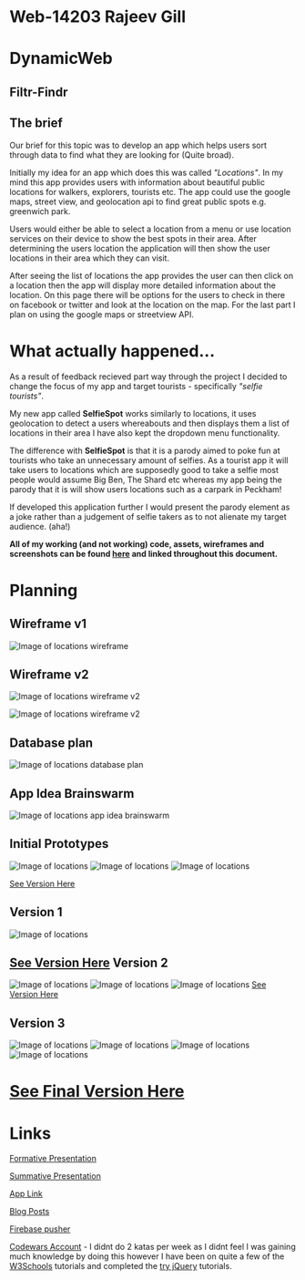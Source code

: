 Web-14203 Rajeev Gill
===
DynamicWeb
===
Filtr-Findr
-
The brief
-
Our brief for this topic was to develop an app which helps users sort through data to find what they are looking for (Quite broad).

Initially my idea for an app which does this was called *"Locations"*. In my mind this app provides users with information about beautiful public locations for walkers, explorers, tourists etc. The app could use the google maps, street view, and geolocation api to find great public spots e.g. greenwich park. 

Users would either be able to select a location from a menu or use location services on their device to show the best spots in their area. After determining the users location the application will then show the user locations in their area which they can visit. 

After seeing the list of locations the app provides the user can then click on a location then the app will display more detailed information about the location. On this page there will be options for the users to check in there on facebook or twitter and look at the location on the map. For the last part I plan on using the google maps or streetview API. 

What actually happened...
=
As a result of feedback recieved part way through the project I decided to change the focus of my app and target tourists - specifically *"selfie tourists"*. 

My new app called **SelfieSpot** works similarly to locations, it uses geolocation to detect a users whereabouts and then displays them a list of locations in their area I have also kept the dropdown menu functionality. 

The difference with **SelfieSpot** is that it is a parody aimed to poke fun at tourists who take an unnecessary amount of selfies. As a tourist app it will take users to locations which are supposedly good to take a selfie most people would assume Big Ben, The Shard etc whereas my app being the parody that it is will show users locations such as a carpark in Peckham!

If developed this application further I would present the parody element as a joke rather than a judgement of selfie takers as to not alienate my target audience. (aha!)

**All of my working (and not working) code, assets, wireframes and screenshots can be found [here](https://github.com/RajeevG96/WEB14203-Rajeev-Gill) and linked throughout this document.**


**Planning**
=
Wireframe v1
------------

![Image of locations wireframe](https://github.com/RajeevG96/WEB14203-Rajeev-Gill/blob/master/Wireframe.jpg?raw=true "Wireframe")

Wireframe v2
------------

![Image of locations wireframe v2](https://github.com/RajeevG96/WEB14203-Rajeev-Gill/blob/master/wireframe1.jpg?raw=true "Wireframe")

![Image of locations wireframe v2](https://github.com/RajeevG96/WEB14203-Rajeev-Gill/blob/master/wireframe22.jpg?raw=true "Wireframe")



Database plan
------------

![Image of locations database plan](https://github.com/RajeevG96/WEB14203-Rajeev-Gill/blob/master/databases.jpg?raw=true "Database")

App Idea Brainswarm
------------

![Image of locations app idea brainswarm](https://github.com/RajeevG96/WEB14203-Rajeev-Gill/blob/master/planning.jpg?raw=true "Brainswarm")

Initial Prototypes
---

![Image of locations](https://github.com/RajeevG96/WEB14203-Rajeev-Gill/blob/master/2.png?raw=true "1st Draft")
![Image of locations](https://github.com/RajeevG96/WEB14203-Rajeev-Gill/blob/master/2.2.png?raw=true "1st Draft")
![Image of locations](https://github.com/RajeevG96/WEB14203-Rajeev-Gill/blob/master/2.3.png?raw=true "1st Draft")


[See Version Here](https://github.com/RajeevG96/WEB14203-Rajeev-Gill/tree/master/Filtr%20findr%20app%20v0.1 "Title")

Version 1
---
![Image of locations](v1.png "2nd Draft")

[See Version Here](https://github.com/RajeevG96/WEB14203-Rajeev-Gill/tree/master/Filtr%20Findr%20app%20v0.2 "Title")
Version 2
---
![Image of locations](https://github.com/RajeevG96/WEB14203-Rajeev-Gill/blob/master/v2.png?raw=true "3rd Draft")
![Image of locations](https://github.com/RajeevG96/WEB14203-Rajeev-Gill/blob/master/v2.2.png?raw=true "3rd Draft")
![Image of locations](https://github.com/RajeevG96/WEB14203-Rajeev-Gill/blob/master/v2.3.png?raw=true "3rd Draft")
[See Version Here](https://github.com/RajeevG96/WEB14203-Rajeev-Gill/tree/master/filtr-findr%20app%20v2 "Title")

Version 3
---
![Image of locations](https://github.com/RajeevG96/WEB14203-Rajeev-Gill/blob/master/v3.png?raw=true "4th Draft")
![Image of locations](https://github.com/RajeevG96/WEB14203-Rajeev-Gill/blob/master/v3.2.png?raw=true "4th Draft")
![Image of locations](https://github.com/RajeevG96/WEB14203-Rajeev-Gill/blob/master/v3.3.png?raw=true "4th Draft")
![Image of locations](https://github.com/RajeevG96/WEB14203-Rajeev-Gill/blob/master/v3.4.png?raw=true "4th Draft")


[See Final Version Here](https://rajeevg96.github.io/filtr-findr-app/ "Title")
=

Links
===

[Formative Presentation](https://docs.google.com/presentation/d/1w2VEdbTsNX34znHJFqFK_ojR29ZbpcwKc3JIjYPrM2o/edit?usp=sharing "Title")

[Summative Presentation](https://docs.google.com/presentation/d/1LuSUYUNCwYRjNuLQA189I7l13X8lmqNi725C_uLdwS8/edit?usp=sharing "Title")

[App Link](https://rajeevg96.github.io/filtr-findr-app/ "Title")

[Blog Posts](http://rajeevxgill.co.nf/category/the-dynamic-web/ "Title")

[Firebase pusher](https://thimbleprojects.org/rajeevg96/127104)

[Codewars Account](https://www.codewars.com/users/RajeevG96) - I didnt do 2 katas per week as I didnt feel I was gaining much knowledge by doing this however I have been on quite a few of the [W3Schools](http://www.w3schools.com/js/) tutorials  and completed the [try jQuery](http://try.jquery.com/) tutorials.



